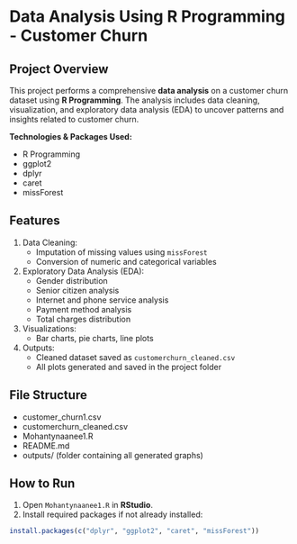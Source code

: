 # Data Analysis Using R Programming - Customer Churn

## Project Overview
This project performs a comprehensive **data analysis** on a customer churn dataset using **R Programming**. The analysis includes data cleaning, visualization, and exploratory data analysis (EDA) to uncover patterns and insights related to customer churn.

**Technologies & Packages Used:**
- R Programming
- ggplot2
- dplyr
- caret
- missForest

## Features
1. Data Cleaning:
   - Imputation of missing values using `missForest`
   - Conversion of numeric and categorical variables
2. Exploratory Data Analysis (EDA):
   - Gender distribution
   - Senior citizen analysis
   - Internet and phone service analysis
   - Payment method analysis
   - Total charges distribution
3. Visualizations:
   - Bar charts, pie charts, line plots
4. Outputs:
   - Cleaned dataset saved as `customerchurn_cleaned.csv`
   - All plots generated and saved in the project folder

## File Structure
   - customer_churn1.csv
   - customerchurn_cleaned.csv
   - Mohantynaanee1.R
   - README.md
   - outputs/ (folder containing all generated graphs)


## How to Run
1. Open `Mohantynaanee1.R` in **RStudio**.
2. Install required packages if not already installed:
```R
install.packages(c("dplyr", "ggplot2", "caret", "missForest"))

